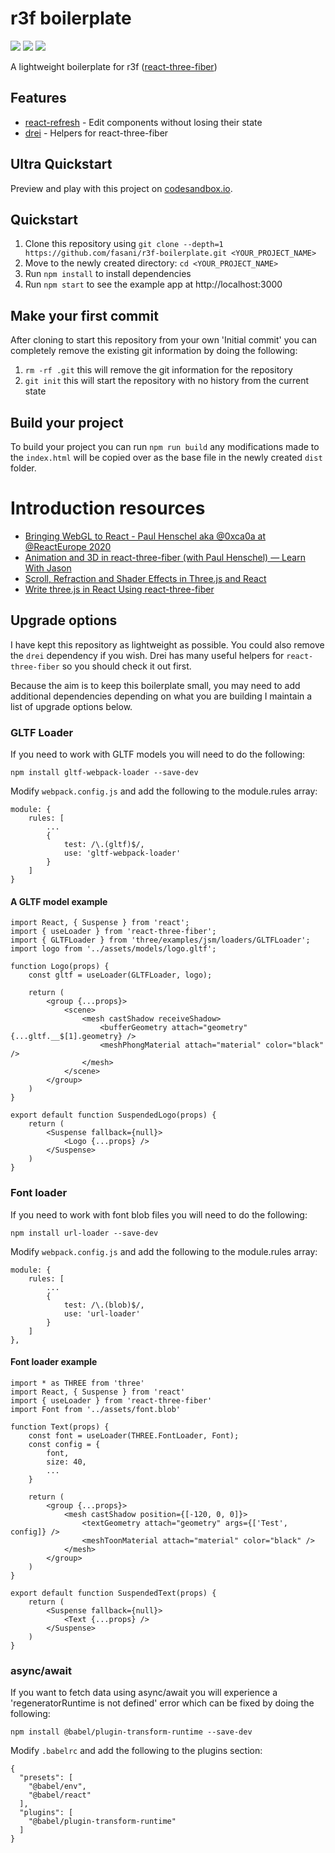 # r3f boilerplate

<img src="https://img.shields.io/david/fasani/r3f-boilerplate?color=green"> <img src="https://img.shields.io/david/dev/fasani/r3f-boilerplate?color=green"> <img src="https://img.shields.io/github/license/fasani/r3f-boilerplate?color=black">

A lightweight boilerplate for r3f ([react-three-fiber](https://github.com/react-spring/react-three-fiber))

## Features

- [react-refresh](https://github.com/facebook/react/tree/master/packages/react-refresh) - Edit components without losing their state
- [drei](https://github.com/react-spring/drei) - Helpers for react-three-fiber

## Ultra Quickstart

Preview and play with this project on [codesandbox.io](https://codesandbox.io/s/github/Fasani/r3f-boilerplate).

## Quickstart

1. Clone this repository using `git clone --depth=1 https://github.com/fasani/r3f-boilerplate.git <YOUR_PROJECT_NAME>`
2. Move to the newly created directory: `cd <YOUR_PROJECT_NAME>`
3. Run `npm install` to install dependencies
3. Run `npm start` to see the example app at http://localhost:3000

## Make your first commit

After cloning to start this repository from your own 'Initial commit' you can completely remove the existing git information by doing the following:

1. `rm -rf .git` this will remove the git information for the repository
2. `git init` this will start the repository with no history from the current state

## Build your project

To build your project you can run `npm run build` any modifications made to the `index.html` will be copied over as the base file in the newly created `dist` folder.

# Introduction resources

- [Bringing WebGL to React - Paul Henschel aka @0xca0a at @ReactEurope 2020](https://www.youtube.com/watch?v=YyqBdN71nFs)
- [Animation and 3D in react-three-fiber (with Paul Henschel) — Learn With Jason](https://www.youtube.com/watch?v=1rP3nNY2hTo)
- [Scroll, Refraction and Shader Effects in Three.js and React](https://tympanus.net/codrops/2019/12/16/scroll-refraction-and-shader-effects-in-three-js-and-react/)
- [Write three.js in React Using react-three-fiber](https://www.digitalocean.com/community/tutorials/react-react-with-threejs)

## Upgrade options

I have kept this repository as lightweight as possible. You could also remove the `drei` dependency if you wish. Drei has many useful helpers for `react-three-fiber` so you should check it out first.

Because the aim is to keep this boilerplate small, you may need to add additional dependencies depending on what you are building I maintain a list of upgrade options below.

### GLTF Loader

If you need to work with GLTF models you will need to do the following:

`npm install gltf-webpack-loader --save-dev`

Modify `webpack.config.js` and add the following to the module.rules array:

```
module: {
    rules: [
        ...
        {
            test: /\.(gltf)$/,
            use: 'gltf-webpack-loader'
        }
    ]
}
```

#### A GLTF model example

```
import React, { Suspense } from 'react';
import { useLoader } from 'react-three-fiber';
import { GLTFLoader } from 'three/examples/jsm/loaders/GLTFLoader';
import logo from '../assets/models/logo.gltf';

function Logo(props) {
    const gltf = useLoader(GLTFLoader, logo);

    return (
        <group {...props}>
            <scene>
                <mesh castShadow receiveShadow>
                    <bufferGeometry attach="geometry" {...gltf.__$[1].geometry} />
                    <meshPhongMaterial attach="material" color="black" />
                </mesh>
            </scene>
        </group>
    )
}

export default function SuspendedLogo(props) {
    return (
        <Suspense fallback={null}>
            <Logo {...props} />
        </Suspense>
    )
}
```

### Font loader

If you need to work with font blob files you will need to do the following:

`npm install url-loader --save-dev`

Modify `webpack.config.js` and add the following to the module.rules array:

```
module: {
    rules: [
        ...
        {
            test: /\.(blob)$/,
            use: 'url-loader'
        }
    ]
},
```

#### Font loader example

```
import * as THREE from 'three'
import React, { Suspense } from 'react'
import { useLoader } from 'react-three-fiber'
import Font from '../assets/font.blob'

function Text(props) {
    const font = useLoader(THREE.FontLoader, Font);
    const config = {
        font,
        size: 40,
        ...
    }

    return (
        <group {...props}>
            <mesh castShadow position={[-120, 0, 0]}>
                <textGeometry attach="geometry" args={['Test', config]} />
                <meshToonMaterial attach="material" color="black" />
            </mesh>
        </group>
    )
}

export default function SuspendedText(props) {
    return (
        <Suspense fallback={null}>
            <Text {...props} />
        </Suspense>
    )
}
```

### async/await

If you want to fetch data using async/await you will experience a 'regeneratorRuntime is not defined' error which can be fixed by doing the following:

`npm install @babel/plugin-transform-runtime --save-dev`

Modify `.babelrc` and add the following to the plugins section:
```
{
  "presets": [
    "@babel/env",
    "@babel/react"
  ],
  "plugins": [
    "@babel/plugin-transform-runtime"
  ]
}
